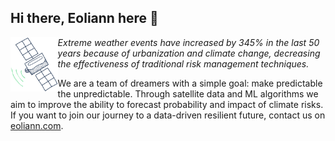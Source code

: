 ## Hi there, Eoliann here :wave:

<img src="https://raw.githubusercontent.com/eoliann-dev/eoliann-dev/main/Sat.png" width="15%" align="left"  />

_Extreme weather events have increased by 345% in the last 50 years because of urbanization and climate change, decreasing the effectiveness of traditional risk management techniques._

We are a team of dreamers with a simple goal: make predictable the unpredictable. Through satellite data and ML algorithms we aim to improve the ability to forecast probability and impact of climate risks.
If you want to join our journey to a data-driven resilient future, contact us on [eoliann.com](https://www.eoliann.com/).

